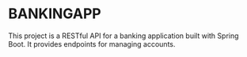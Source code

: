 # BANKINGAPP
This project is a RESTful API for a banking application built with Spring Boot. It provides endpoints for managing accounts.
